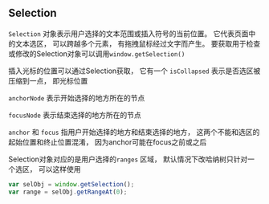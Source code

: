 ## Selection

`Selection` 对象表示用户选择的文本范围或插入符号的当前位置。 它代表页面中的文本选区， 可以跨越多个元素， 有拖拽鼠标经过文字而产生。 要获取用于检查或修改的Selection对象可以调用`window.getSelection()`

插入光标的位置可以通过Selection获取， 它有一个 `isCollapsed` 表示是否选区被压缩到一点， 即光标位置

`anchorNode` 表示开始选择的地方所在的节点

`focusNode` 表示结束选择的地方所在的节点

`anchor` 和 `focus` 指用户开始选择的地方和结束选择的地方， 这两个不能和选区的起始位置和终止位置混淆， 因为anchor可能在focus之前或之后

Selection对象对应的是用户选择的`ranges` 区域， 默认情况下改哈纳树只针对一个选区， 可以这样使用

```js
var selObj = window.getSelection();
var range = selObj.getRangeAt(0);
```


